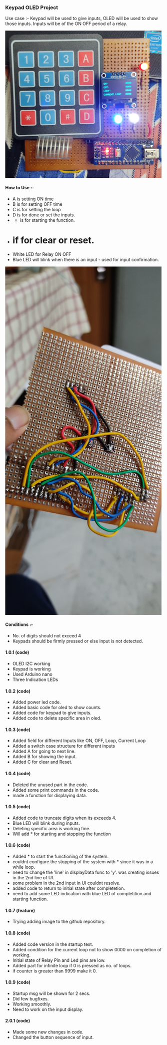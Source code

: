 ### Keypad OLED Project
Use case :- Keypad will be used to give inputs, OLED will be used to show those inputs. Inputs will be of the ON OFF period of a relay.

<img src = "Extras/IMG_20210924_195256.jpg" width = "500"> 

#### How to Use :-
- A is setting ON time
- B is for setting OFF time
- C is for setting the loop
- D is for done or set the inputs.
- * is for starting the function.
- # if for clear or reset.
- White LED for Relay ON OFF
- Blue LED will blink when there is an input - used for input confirmation.

<img src = "Extras/a.jpg" width = "500">

#### Conditions :- 
- No. of digits should not exceed 4
- Keypads should be firmly pressed or else input is not detected.

#### 1.0.1 (code)
- OLED I2C working
- Keypad is working
- Used Arduino nano
- Three Indication LEDs

#### 1.0.2 (code)
- Added power led code.
- Added basic code for oled to show counts.
- Added code for keypad to give inputs.
- Added code to delete specific area in oled.

#### 1.0.3 (code)
- Added field for different Inputs like ON, OFF, Loop, Current Loop
- Added a switch case structure for different inputs
- Added A for going to next line.
- Added B for showing the input.
- Added C for clear and Reset.

#### 1.0.4 (code)
- Deleted the unused part in the code.
- Added some print commands in the code.
- made a function for displaying data.

#### 1.0.5 (code)
- Added code to truncate digits when its exceeds 4.
- Blue LED will blink during inputs.
- Deleting specific area is working fine.
- Will add * for starting and stopping the function

#### 1.0.6 (code)
- Added * to start the functioning of the system.
- couldnt configure the stopping of the system with * since it was in a while loop.
- need to change the 'line' in displayData func to 'y'. was creating issues in the 2nd line of UI.
- some problem in the 2nd input in UI couldnt resolve.
- added code to return to initial state after completetion.
- need to add some LED indication with blue LED of completition and starting function.

#### 1.0.7 (feature)
- Trying adding image to the github repository.

#### 1.0.8 (code)
- Added code version in the startup text.
- Added condition for the current loop not to show 0000 on completion of working.
- Initial state of Relay Pin and Led pins are low.
- Added part for infinite loop if 0 is pressed as no. of loops.
- if counter is greater than 9999 make it 0.

#### 1.0.9 (code)
- Startup msg will be shown for 2 secs.
- Did few bugfixes.
- Working smoothly.
- Need to work on the input display.

#### 2.0.1 (code)
- Made some new changes in code.
- Changed the button sequence of input.











